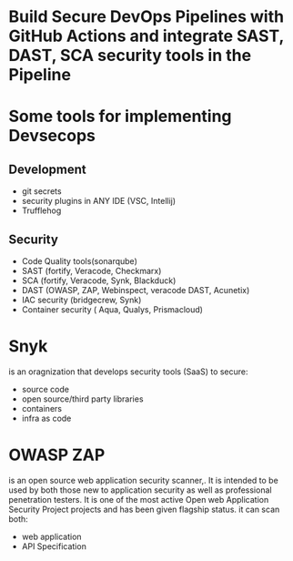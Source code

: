 # Build Secure DevOps Pipelines with GitHub Actions and integrate SAST, DAST, SCA security tools in the Pipeline

# Some tools for implementing Devsecops

## Development

- git secrets
- security plugins in ANY IDE (VSC, Intellij)
- Trufflehog

## Security

- Code Quality tools(sonarqube)
- SAST (fortify, Veracode, Checkmarx)
- SCA (fortify, Veracode, Synk, Blackduck)
- DAST (OWASP, ZAP, Webinspect, veracode DAST, Acunetix)
- IAC security (bridgecrew, Synk)
- Container security ( Aqua, Qualys, Prismacloud)

# Snyk

is an oragnization that develops security tools (SaaS) to secure:

- source code
- open source/third party libraries
- containers
- infra as code

# OWASP ZAP

is an open source web application security scanner,. It is intended to be used by both those new to application security as well as professional penetration testers. It is one of the most active Open web Application Security Project projects and has been given flagship status. it can scan both:

- web application
-  API Specification
